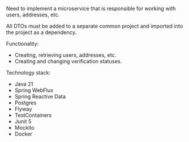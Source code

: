 Need to implement a microservice that is responsible for working with users, addresses, etc.

All DTOs must be added to a separate common project and imported into the project as a dependency.

Functionality:

* Creating, retrieving users, addresses, etc.
* Creating and changing verification statuses.

Technology stack:

- Java 21
- Spring WebFlux
- Spring Reactive Data
- Postgres
- Flyway
- TestContainers
- Junit 5
- Mockito
- Docker